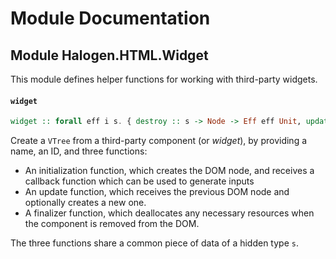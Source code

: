 # Module Documentation

## Module Halogen.HTML.Widget


This module defines helper functions for working with third-party widgets.

#### `widget`

``` purescript
widget :: forall eff i s. { destroy :: s -> Node -> Eff eff Unit, update :: s -> Node -> Eff eff (Maybe Node), init :: (i -> Eff eff Unit) -> Eff eff { node :: Node, state :: s }, id :: String, name :: String } -> V.Widget eff i
```

Create a `VTree` from a third-party component (or _widget_), by providing a name, an ID, and three functions:

- An initialization function, which creates the DOM node, and receives a callback function which can
  be used to generate inputs
- An update function, which receives the previous DOM node and optionally creates a new one.
- A finalizer function, which deallocates any necessary resources when the component is removed from the DOM.

The three functions share a common piece of data of a hidden type `s`.



